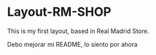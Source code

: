 # Layout-RM-SHOP

This is my first layout, based in Real Madrid Store.

Debo mejorar mi README, lo siento por ahora
